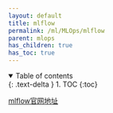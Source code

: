 ```yaml
---
layout: default
title: mlflow
permalink: /ml/MLOps/mlflow
parent: mlops
has_children: true
has_toc: true
---
```

<details open markdown="block">
  <summary>
    Table of contents
  </summary>
  {: .text-delta }
1. TOC
{:toc}
</details>

[mlflow官网地址](https://mlflow.org/)